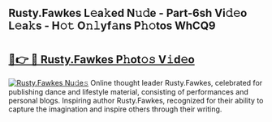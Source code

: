 ## Rusty.Fawkes L𝚎a𝚔ed N𝚞𝚍e - Part-6sh Vi𝚍𝚎o L𝚎a𝚔s - H𝚘𝚝 O𝚗𝚕yf𝚊ns P𝚑𝚘tos WhCQ9

# <h2><a href="http://kf2o21.oniu.top/?m=Rusty.Fawkes">🔗👉 🔴 Rusty.Fawkes P𝚑ot𝚘𝚜 V𝚒d𝚎o</a></h2>

[![Rusty.Fawkes Nu𝚍e𝚜](https://i.imgur.com/0qMVB7G.gif)](http://kf2o21.oniu.top/?m=Rusty.Fawkes)
Online thought leader Rusty.Fawkes, celebrated for publishing dance and lifestyle material, consisting of performances and personal blogs. Inspiring author Rusty.Fawkes, recognized for their ability to capture the imagination and inspire others through their writing.  
